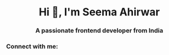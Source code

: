 <h1 align="center">Hi 👋, I'm Seema Ahirwar</h1>
<h3 align="center">A passionate frontend developer from India</h3>

<h3 align="left">Connect with me:</h3>
<p align="left">
</p>
